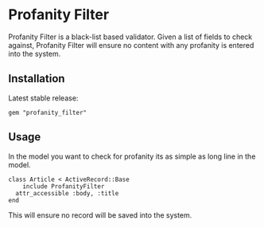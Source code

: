 # Profanity Filter # 

Profanity Filter is a black-list based validator. Given a list of fields to check against, Profanity Filter will ensure no content with any profanity is entered into the system.

## Installation ##

Latest stable release:

    gem "profanity_filter"

## Usage ##

In the model you want to check for profanity its as simple as long line in the model.

	class Article < ActiveRecord::Base
		include ProfanityFilter
	  attr_accessible :body, :title
	end
	
This will ensure no record will be saved into the system.